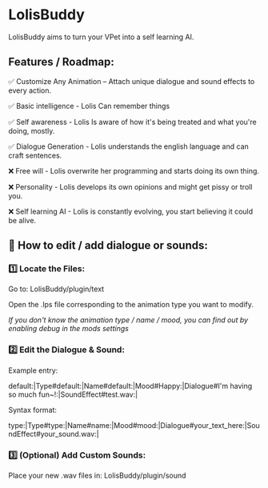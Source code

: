 # LolisBuddy

LolisBuddy aims to turn your VPet into a self learning AI.

## Features / Roadmap:

✅ Customize Any Animation – Attach unique dialogue and sound effects to every action.

✅ Basic intelligence - Lolis Can remember things

✅ Self awareness - Lolis Is aware of how it's being treated and what you're doing, mostly. 

✅ Dialogue Generation - Lolis understands the english language and can craft sentences.

❌ Free will - Lolis overwrite her programming and starts doing its own thing.

❌ Personality - Lolis develops its own opinions and might get pissy or troll you.

❌ Self learning AI - Lolis is constantly evolving, you start believing it could be alive.

## 📢 How to edit / add dialogue or sounds:

### 1️⃣ Locate the Files:

Go to: LolisBuddy/plugin/text

Open the .lps file corresponding to the animation type you want to modify.

*If you don't know the animation type / name / mood, you can find out by enabling debug in the mods settings*

### 2️⃣ Edit the Dialogue & Sound:

Example entry:

default:|Type#default:|Name#default:|Mood#Happy:|Dialogue#I'm having so much fun~!:|SoundEffect#test.wav:|

Syntax format:

type:|Type#type:|Name#name:|Mood#mood:|Dialogue#your_text_here:|SoundEffect#your_sound.wav:|

### 3️⃣ (Optional) Add Custom Sounds:

Place your new .wav files in: LolisBuddy/plugin/sound
